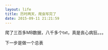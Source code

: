 ```yaml
---
layout: life
title: 历时两天，爬虫写完了
date: 2015-09-11 21:21:59
---
```


爬了三百多MB数据，八千多个txt，真是丧心病狂。。。

下一步是做一个总表
